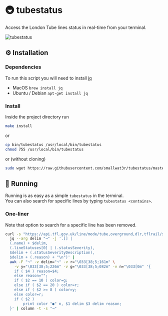# 🚇 tubestatus
Access the London Tube lines status in real-time from your terminal.

![tubestatus](https://i.imgur.com/krkGQTY.gif)

## ⚙️ Installation

### Dependencies
To run this script you will need to install [jq](https://stedolan.github.io/jq/download) 
- MacOS           `brew install jq`
- Ubuntu / Debian `apt-get install jq`

### Install

Inside the project directory run
```sh
make install 
```
or
```sh
cp bin/tubestatus /usr/local/bin/tubestatus
chmod 755 /usr/local/bin/tubestatus
```
or (without cloning)
```sh
sudo wget https://raw.githubusercontent.com/smallwat3r/tubestatus/master/bin/tubestatus -P /usr/local/bin && sudo chmod 755 /usr/local/bin/tubestatus
```
## 🏁 Running
Running is as easy as a simple `tubestatus` in the terminal.  
You can also search for specific lines by typing `tubestatus <contains>`.  

### One-liner  
Note that option to search for a specific line has been removed.  
```sh
curl -s "https://api.tfl.gov.uk/line/mode/tube,overground,dlr,tflrail/status" |
  jq --arg delim "¬" -j '.[] |
  (.name) + $delim,
  (.lineStatuses[0] | (.statusSeverity),
  $delim + (.statusSeverityDescription),
  $delim + (.reason) + "\n")' |
  awk -F "¬" -v delim="¬" -v r="\033[38;5;161m" \
    -v y="\033[38;5;226m" -v g="\033[38;5;082m" -v n="\033[0m" '{
    if ( $4 ) reason=$4;
    else reason="";
    if ( $2 == 10 ) color=g;
    else if ( $2 == 20 ) color=r;
    else if ( $2 >= 8 ) color=y;
    else color=r;
    if ( $2 )
        print color "●" n, $1 delim $3 delim reason;
  }' | column -t -s "¬"
```
